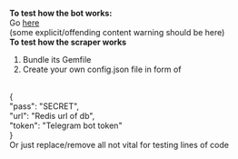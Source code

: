 **To test how the bot works:**<br>
Go <a href="t.me/valkovikWordplayBot"> here</a> <br>(some explicit/offending content warning should be here)<br>
**To test how the scraper works**
1) Bundle its Gemfile
2) Create your own config.json file in form of
<br>
{<br>
  "pass": "SECRET",<br>
  "url": "Redis url of db",<br>
  "token": "Telegram bot token"<br>
}<br>
Or just replace/remove all not vital for testing lines of code